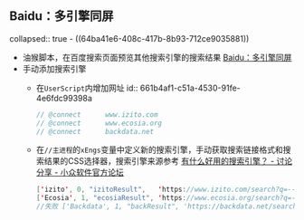 ## Baidu：多引擎同屏
collapsed:: true
	- ((64ba41e6-408c-417b-8b93-712ce9035881))
- 油猴脚本，在百度搜索页面预览其他搜索引擎的搜索结果 [Baidu：多引擎同屏](https://greasyfork.org/zh-CN/scripts/461580-baidu-%E5%A4%9A%E5%BC%95%E6%93%8E%E5%90%8C%E5%B1%8F)
- 手动添加搜索引擎
	- 在`UserScript`内增加网址
	  id:: 661b4af1-c51a-4530-91fe-4e6fdc99398a
	  
	  ``` java
	  // @connect      www.izito.com
	  // @connect      www.ecosia.org
	  // @connect      backdata.net
	  ```
	- 在`//主进程`的`xEngs`变量中定义新的搜索引擎，手动获取搜索链接格式和搜索结果的CSS选择器，搜索引擎来源参考 [有什么好用的搜索引擎？ - 讨论分享 - 小众软件官方论坛](https://meta.appinn.net/t/topic/50381/51)
	  ```java
	  ['izito', 0, "izitoResult",	'https://www.izito.com/search?q=--keyword--', 'li.organic-results__item.organic-results-item', 'strong'],
	  ['Ecosia', 1, "ecosiaResult", 'https://www.ecosia.org/search?q=--keyword--','div.mainline__result-wrapper','_none_'],
	  //失败 ['Backdata', 1, "backResult", 'https://backdata.net/search.html?q=--keyword--', '#search-results>div.result:nth-child', 'b'],
	  ```